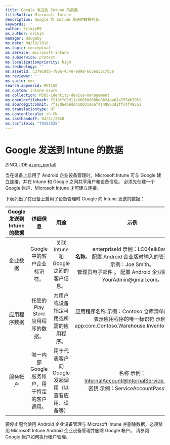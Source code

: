 ```yaml
---
title: Google 发送到 Intune 的数据
titleSuffix: Microsoft Intune
description: Google 向 Intune 发送的数据列表。
keywords: ''
author: ErikjeMS
ms.author: erikje
manager: dougeby
ms.date: 04/18/2018
ms.topic: conceptual
ms.service: microsoft-intune
ms.subservice: protect
ms.localizationpriority: high
ms.technology: ''
ms.assetid: c379c8db-788a-454e-9098-665ea3bc7b56
ms.reviewer: ''
ms.suite: ems
search.appverid: MET150
ms.custom: intune-azure
ms.collection: M365-identity-device-management
ms.openlocfilehash: f218ffd5d11e800588000e8b24aa81a7554b7051
ms.sourcegitcommit: 7f17d6eb9dd41b031a6af4148863d2ffc4f49551
ms.translationtype: HT
ms.contentlocale: zh-CN
ms.lasthandoff: 04/21/2020
ms.locfileid: "79352535"
---
```

# <a name="data-google-sends-to-intune"></a>Google 发送到 Intune 的数据

[!INCLUDE [azure_portal](../includes/azure_portal.md)]

当在设备上启用了 Android 企业设备管理时，Microsoft Intune 可与 Google 建立连接，并在 Intune 和 Google 之间共享用户和设备信息。 必须先创建一个 Google 帐户，Microsoft Intune 才可建立连接。

下表列出了在设备上启用了设备管理时 Google 向 Intune 发送的数据：


| Google 发送到 Intune 的数据 | 详细信息 | 用途 | 示例 |
|:---:|:---:|:---:|:---:|
| 企业数据 | Google 中的客户企业标识符。 | 关联 Intune 和 Google 之间的客户信息。 | enterpriseId  示例：LC04eik8a6。<br>**名称**。 配置 Android 企业版时输入的管理员名称。 示例：Joe Smith。<br>管理员电子邮件  。 配置 Android 企业版时使用的 YourAdmin@gmail.com。 |
| 应用程序数据 | 托管的 Play Store 应用程序的数据。 | 为用户或设备指定可用或所需的应用程序。 | 应用程序名称  示例：Contoso 仓库清单应用程序。<br>表示应用程序的唯一标识符  示例：app:com.Contoso.Warehouse.InventoryTracking |
| 服务帐户 | 唯一内部 Google 服务帐户，用于特定的客户调用。 | 用于代表客户向 Google 发起调用（以查看应用、设备等） | 名称  示例：InternalAccount@InternalService.com。<br>密钥  示例：ServiceAccountPassword |


要停止配合使用 Android 企业设备管理与 Microsoft Intune 并删除数据，必须禁用 Microsoft Intune Android 企业设备管理并删除 Google 帐户。 请参阅 Google 帐户如何执行帐户管理。



